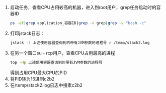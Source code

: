 1. 启动任务，查看CPU占用较高的机器，进入到root用户，grep任务启动时的容器ID  
    ```sh
    ps -ef|grep application_容器ID|grep -v grep|grep -v "bash -c"
    ``` 
2. 打印jstack日志：
    ```sh
    jstack -l 上述使用容器查询到的带有JVM参数的进程号 > /temp/stack2.log
    ```
3. 在另一个窗口su - rcp用户，查看CPU占用最高的进程
    ```sh
    top -Hp 上述使用容器查询到的带有JVM参数的进程号
    ```
   得到占用CPU最大CPU的PID  
4. 将PID转为16进制c2b2   
5. 在/temp/stack2.log日志中搜素c2b2